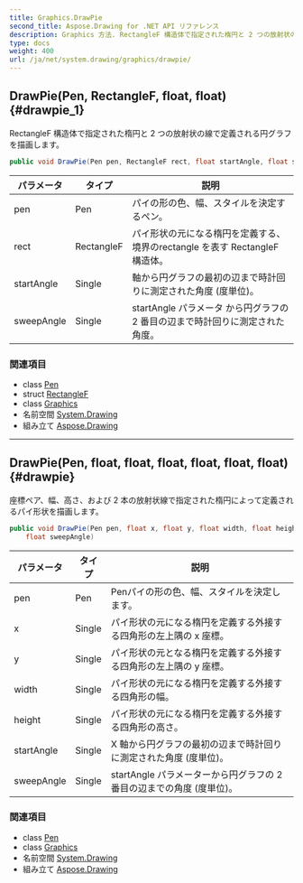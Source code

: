 ```yaml
---
title: Graphics.DrawPie
second_title: Aspose.Drawing for .NET API リファレンス
description: Graphics 方法. RectangleF 構造体で指定された楕円と 2 つの放射状の線で定義される円グラフを描画します
type: docs
weight: 400
url: /ja/net/system.drawing/graphics/drawpie/
---
```

## DrawPie(Pen, RectangleF, float, float) {#drawpie_1}

RectangleF 構造体で指定された楕円と 2 つの放射状の線で定義される円グラフを描画します。

```csharp
public void DrawPie(Pen pen, RectangleF rect, float startAngle, float sweepAngle)
```

| パラメータ | タイプ | 説明 |
| --- | --- | --- |
| pen | Pen | パイの形の色、幅、スタイルを決定するペン。 |
| rect | RectangleF | パイ形状の元になる楕円を定義する、境界のrectangle を表す RectangleF 構造体。 |
| startAngle | Single | 軸から円グラフの最初の辺まで時計回りに測定された角度 (度単位)。 |
| sweepAngle | Single | startAngle パラメータ から円グラフの 2 番目の辺まで時計回りに測定された角度。 |

### 関連項目

* class [Pen](../../pen/)
* struct [RectangleF](../../rectanglef/)
* class [Graphics](../)
* 名前空間 [System.Drawing](../../graphics/)
* 組み立て [Aspose.Drawing](../../../)

---

## DrawPie(Pen, float, float, float, float, float, float) {#drawpie}

座標ペア、幅、高さ、および 2 本の放射状線で指定された楕円によって定義されるパイ形状を描画します。

```csharp
public void DrawPie(Pen pen, float x, float y, float width, float height, float startAngle, 
    float sweepAngle)
```

| パラメータ | タイプ | 説明 |
| --- | --- | --- |
| pen | Pen | Penパイの形の色、幅、スタイルを決定します。 |
| x | Single | パイ形状の元になる楕円を定義する外接する四角形の左上隅の x 座標。 |
| y | Single | パイ形状の元となる楕円を定義する外接する四角形の左上隅の y 座標。 |
| width | Single | パイ形状の元になる楕円を定義する外接する四角形の幅。 |
| height | Single | パイ形状の元になる楕円を定義する外接する四角形の高さ。 |
| startAngle | Single | X 軸から円グラフの最初の辺まで時計回りに測定された角度 (度単位)。 |
| sweepAngle | Single | startAngle パラメーターから円グラフの 2 番目の辺までの角度 (度単位)。 |

### 関連項目

* class [Pen](../../pen/)
* class [Graphics](../)
* 名前空間 [System.Drawing](../../graphics/)
* 組み立て [Aspose.Drawing](../../../)


